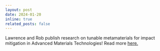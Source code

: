 ```yaml
---
layout: post
date: 2024-01-20
inline: true
related_posts: false
---
```


Lawrence and Rob publish research on tunable metamaterials for impact mitigation in Advanced Materials Technologies! Read more <a href = "https://onlinelibrary.wiley.com/doi/abs/10.1002/admt.202301668">here.</a>